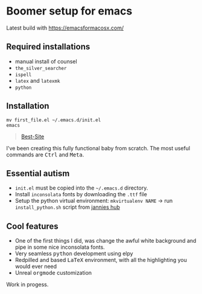 # Boomer setup for emacs #

Latest build with https://emacsformacosx.com/

## Required installations ##
- manual install of counsel
- `the_silver_searcher`
- `ispell`
- `latex` and `latexmk`
- `python`


## Installation
```
mv first_file.el ~/.emacs.d/init.el
emacs
```

> [Best-Site](https://www.motherfuckingwebsite.com "Best-site")

I've been creating this fully functional baby from scratch. The most useful commands are <kbd>Ctrl</kbd> and <kbd>Meta</kbd>.



## Essential autism ##
- ```init.el``` must be copied into the ```~/.emacs.d``` directory.
- Install `inconsolata` fonts by downloading the `.ttf` file
- Setup the python virtual environment:
  `mkvirtualenv NAME` -> run `install_python.sh` script from [jannies hub](https://github.com/creamy-seas/jannies)

## Cool features ##
- One of the first things I did, was change the awful white background and pipe in some nice inconsolata fonts.
- Very seamless <kbd>python</kbd> development using elpy
- Redpilled and based <kbd>LaTeX</kbd> environment, with all the highlighting you would ever need
- Unreal <kbd>orgmode</kbd> customization

Work in progess.

